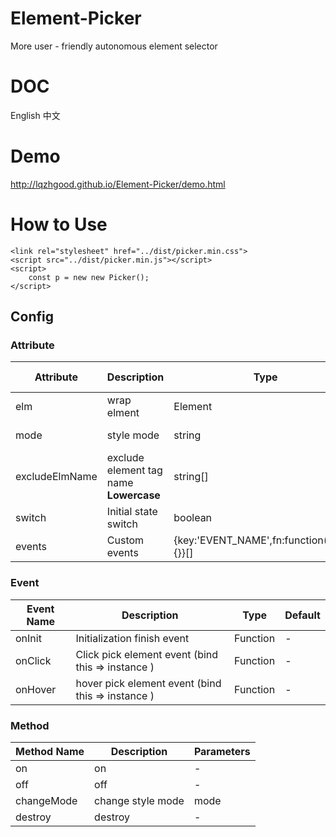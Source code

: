 # Element-Picker
More user - friendly autonomous element selector

# DOC
English
中文

# Demo
http://lqzhgood.github.io/Element-Picker/demo.html



# How to Use
```
<link rel="stylesheet" href="../dist/picker.min.css">
<script src="../dist/picker.min.js"></script>
<script>
	const p = new new Picker();
</script>
```



## Config
### Attribute
| Attribute  | Description  | Type | Accepted Values	 | Default |
| ------------ | ------------ | ------------ | ------------ | ------------ |
| elm  |  wrap elment | Element | -  | document.querySelector('body') |
| mode  |  style mode  | string | 'target' 'cover' | 'target' |
| excludeElmName  |  exclude element tag name **Lowercase**  | string[] | - | [] |
| switch  |  Initial state switch  | boolean | true false | true |
| events  |  Custom events | {key:'EVENT_NAME',fn:function(event){}}[] | -   | [] |

### Event
| Event Name  | Description  | Type |  Default |
| ------------ | ------------ | ------------ | ------------ |
| onInit  |  Initialization finish event | Function |  -
| onClick  |  Click pick element event (bind this =>  instance )| Function   | -
| onHover  |  hover pick element event (bind this => instance ) | Function    | -

### Method
| Method Name  | Description  | Parameters |
| ------------ | ------------ | ------------ |
| on  |  on | - |
| off  |  off | - |
| changeMode  | change style mode | mode |
| destroy  |  destroy | - |
